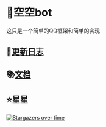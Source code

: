 # 🤖空空bot

这只是一个简单的QQ框架和简单的实现

## 🎉[更新日志](./CHANGELOG.md)

## 📚[文档](https://blog.huankong.top/docs/kkbot/介绍.html)

## ⭐星星

[![Stargazers over time](https://starchart.cc/huankong233/kkbot.svg)](https://starchart.cc/huankong233/kkbot)
